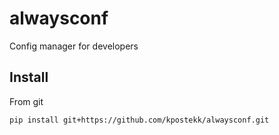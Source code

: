 # alwaysconf
Config manager for developers

## Install 
From git
```shell
pip install git+https://github.com/kpostekk/alwaysconf.git
```